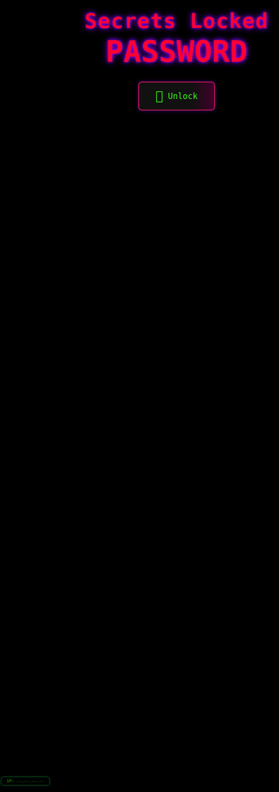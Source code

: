 <!DOCTYPE html>
<html lang="en">
<head>
  <meta charset="UTF-8" />
  <meta name="viewport" content="width=device-width,initial-scale=1.0,maximum-scale=1,user-scalable=no" />
  <title>Secrets Locked</title>
  <link rel="stylesheet" href="https://fonts.googleapis.com/css?family=Source+Code+Pro:400,700&display=swap">
  <style>
    html, body {
      height: 100%;
      margin: 0;
      padding: 0;
      overflow: hidden;
      background: #000;
    }
    body, input, button {
      font-family: 'Source Code Pro', monospace !important;
      color: #fff;
    }
    #matrix-canvas {
      position: fixed;
      left: 0; top: 0;
      width: 100vw; height: 100vh;
      z-index: 0;
      pointer-events: none;
      background: #000;
    }
    .main-content {
      position: absolute;
      top: 0; left: 0;
      width: 100vw; height: 100vh;
      z-index: 5;
      display: flex;
      flex-direction: column;
      align-items: center;
      justify-content: center;
    }
    .header {
      margin: 0;
      font-size: 3.5rem;
      color: #ff0033;
      text-align: center;
      font-weight: bold;
      text-shadow: 0 0 18px #8000ff, 0 0 7px #8000ff;
      letter-spacing: 2px;
      user-select: none;
    }
    .password {
      font-size: 5rem;
      color: #ff0033;
      text-align: center;
      text-shadow: 0 0 18px #8000ff, 0 0 7px #8000ff;
      margin-top: 0.3rem;
      font-weight: bold;
      user-select: none;
    }
    .hacker-btn {
      margin: 2.2rem auto 0 auto;
      display: flex;
      align-items: center;
      justify-content: center;
      background: linear-gradient(90deg, #111 70%, #41002a 100%);
      border: 2px solid #db1c54;
      color: #39ff14;
      font-size: 1.4rem;
      font-family: 'Source Code Pro', monospace;
      padding: 1.1rem 2.8rem;
      border-radius: 0.6rem;
      box-shadow: 0 0 11px #8000ff70, 0 0 7px #14001a;
      cursor: pointer;
      transition: background 0.25s, color 0.25s;
      position: relative;
      outline: none;
    }
    .hacker-btn:active {
      background: #510025;
      color: #fff;
    }
    .ip-box {
      position: fixed;
      left: 0.4vw; bottom: 0.8vh;
      background: rgba(0,0,0,0.85);
      color: #39ff14;
      font-size: 0.7rem;
      padding: 0.25rem 0.9rem;
      border-radius: 8px 8px 0 0;
      z-index: 100;
      min-width: 80px;
      max-width: 45vw;
      pointer-events: none;
      opacity: 0.65;
      font-family: "Source Code Pro", monospace;
      text-align: left;
      box-shadow: 0 0 5px #21ff65;
    }
    .overlay {
      position: fixed;
      top: 0; left: 0;
      width: 100vw; height: 100vh;
      z-index: 50;
      display: flex;
      align-items: center;
      justify-content: center;
      background: rgba(12,12,12,0.92);
      animation: fadeIn 0.26s;
    }
    @keyframes fadeIn {from {opacity:0} to {opacity:1}}
    .popup {
      background: #060009;
      border: 2.7px solid #7e1046;
      border-radius: 16px;
      box-shadow: 0 0 22px #210839, 0 0 8px #ff0547ea;
      padding: 1.2rem 1.4rem 0.8rem 1.4rem;
      min-width: 65vw; max-width: 90vw;
      color: #39ff14;
      position: relative;
      font-size: 1.18rem;
      text-align: center;
      font-family: "Source Code Pro", monospace;
      user-select: none;
      display: flex;
      flex-direction: column;
      align-items: center;
      justify-content: center;
    }
    .popup.red {color:#ff0033;}
    .popup .red-x {
      position: absolute; top: 0.95rem; right: 1.3rem;
      color: #ff073a;
      font-size: 1.7rem;
      font-weight: bold;
      cursor: pointer;
      transition: color 0.2s;
      user-select: none;
      z-index: 20;
    }
    .popup .red-x:active { color: #a0002d; }
    .popup input, .popup textarea {
      width: 85%; margin: 0.9rem 0 0.6rem 0;
      background: #1a1a22;
      border: 2px solid #81ffb6;
      color: #fff !important;
      font-size: 1.1rem;
      padding: 0.36rem 0.7rem;
      border-radius: 9px;
      font-family: "Source Code Pro", monospace;
      outline: none;
      text-align: center;
    }
    .popup label {
      color: #39ff14;
      font-size: 1.11rem;
      display: block;
      margin-top: 1.1rem;
    }
    .popup .btn-pop {
      background: #000;
      color: #39ff14;
      border: 2px solid #14ff65;
      border-radius: 8px;
      padding: 0.41rem 1.6rem;
      font-size: 1.14rem;
      font-family: "Source Code Pro", monospace;
      margin-top: 1.3rem;
      margin-bottom: 0.5rem;
      cursor: pointer;
      box-shadow: 0 0 7px #8000ff41;
      transition: background 0.13s;
    }
    .popup .btn-pop:active { background: #08002a; }
    .load-bar-bg {
      background: #0d1b0d;
      width: 95%;
      max-width: 345px;
      height: 20px;
      border-radius: 8px;
      border: 2px solid #37a636;
      margin: 1.5rem auto 0.9rem auto;
      box-shadow: 0 0 20px #21ff65bb;
      display: flex;
      align-items: center;
    }
    .load-bar {
      height: 100%;
      background: linear-gradient(90deg, #39ff14 60%, #27c800 100%);
      border-radius: 6px;
      box-shadow: 0 0 14px #00ff9c;
      transition: width 0.16s;
    }
    .file-screen {
      position: absolute;
      top: 0; left: 0;
      width: 100vw; height: 100vh;
      z-index: 80;
      background: rgba(0,0,0,0.92);
      display: flex;
      flex-direction: column;
      align-items: center;
      justify-content: center;
    }
    .file-header {
      font-size: 2.6rem;
      color: #39ff14;
      margin: 0 auto 1.2rem auto;
      text-shadow: 0 0 18px #21ff65, 0 0 9px #151f0e;
    }
    .files-list {
      width: 88%;
      margin: 0 auto;
      max-width: 425px;
      display: flex;
      flex-direction: column;
      align-items: center;
      justify-content: center;
      gap: 1rem;
    }
    .file-row {
      background: #1b1c1c;
      color: #00e033;
      padding: 1.1rem 1.4rem;
      border-radius: 9px;
      box-shadow: 0 0 8px #00ffb420;
      font-family: "Source Code Pro", monospace;
      font-size: 1.22rem;
      display: flex;
      align-items: center;
      justify-content: flex-start;
      width: 100%;
      max-width: 300px;
    }
    .file-row::before {
      content: "📄";
      margin-right: 12px;
      font-size: 1.24rem;
    }
    .ban-lock {
      position: fixed;
      top: 50%; left: 50%;
      transform: translate(-50%, -50%);
      font-size: 7.6rem;
      color: #ff0033;
      text-shadow: 0 0 22px #780034, 0 0 9px #ff003355;
      z-index: 2002;
      animation: shake 0.44s infinite alternate;
      user-select: none;
    }
    @keyframes shake {
      from { transform: translate(-50%, -50%) rotate(-3deg);}
      to {   transform: translate(-50%, -50%) rotate(3deg);}
    }
    .recording-icon {
      position: fixed;
      top: 2vh; left: 2vw;
      font-size: 1.6rem;
      color: #ff0033;
      z-index: 2002;
      font-family: "Source Code Pro", monospace;
      background: #10070d;
      border-radius: 50%;
      box-shadow: 0 0 7px #ff123d;
      padding: 0.18em 0.34em;
      animation: pulse 0.8s infinite alternate;
      display: flex;
      align-items: center;
      gap: 0.4em;
    }
    .recording-icon span { font-size: 0.77rem; color: #ff0033; letter-spacing: 1px; }
    @keyframes pulse {
      from { box-shadow: 0 0 6px #ff123d, 0 0 1px #a2002d;}
      to { box-shadow: 0 0 28px #ff0033, 0 0 6px #a2002d;}
    }
    @media (max-width: 450px) {
      .header { font-size: 2.2rem; }
      .password { font-size: 3.1rem; }
      .popup { font-size: 1rem; min-width: 92vw;}
    }
  </style>
</head>
<body>
<canvas id="matrix-canvas"></canvas>
<div class="main-content" id="mainPage">
  <div class="header">Secrets Locked</div>
  <div class="password">PASSWORD</div>
  <button class="hacker-btn" id="roseBtn">
    <span style="font-size:1.5em;vertical-align:middle;">🥀</span>&nbsp;Unlock
  </button>
</div>
<div class="ip-box" id="ipBox">IP: --.--.--.--</div>
<div id="modal-root"></div>
<script>
  // Matrix Digital Rain
  const canvas = document.getElementById('matrix-canvas');
  const ctx = canvas.getContext('2d');
  let w = 0, h = 0;
  const fontSize = 16, columns = [];
  const chars = "アァカサタナハマヤャラワガザダバパイィキシチニヒミリヰギジヂビピウゥクスツヌフムユュルグズヅブプエェケセテネヘメレヱゲゼデベペオォコソトノホモヨョロヲゴゾドボポヴッンabcdefghijklmnopqrstuvwxyzABCDEFGHIJKLMNOPQRSTUVWXYZ0123456789".split('');
  function resizeMatrix() {
    w = window.innerWidth;
    h = window.innerHeight;
    canvas.width = w; canvas.height = h;
    for (let i = 0; i < (w/fontSize); i++) columns[i] = Math.floor(Math.random()*h/fontSize);
  }
  resizeMatrix();
  window.addEventListener('resize',resizeMatrix);
  function drawMatrix() {
    ctx.fillStyle = "rgba(0,0,0,0.14)";
    ctx.fillRect(0,0,w,h);
    ctx.font = fontSize + "px 'Source Code Pro', monospace";
    ctx.fillStyle = "#18ff25";
    for (let i = 0; i < columns.length; i++) {
      const text = chars[Math.floor(Math.random()*chars.length)];
      ctx.fillText(text, i*fontSize, columns[i]*fontSize);
      if (columns[i]*fontSize > h && Math.random()>0.99) columns[i] = 0;
      columns[i]++;
    }
    requestAnimationFrame(drawMatrix);
  }
  drawMatrix();

  // Fetch IP address
  fetch("https://api.ipify.org?format=json")
    .then(r=>r.json()).then(obj=>{
      document.getElementById("ipBox").textContent = "IP: " + obj.ip;
    }).catch(()=>{});

  // Modal/popup logic
  function $(q) { return document.getElementById(q)||document.querySelector(q);}
  let state = { step: 0, tries: 0, nameTried: 0, banned: false, resume: false, correct: false, unlocked: false };
  let atNameStep = false;

  // Modal root for popups
  const modalRoot = $("modal-root");
  function closeOverlay() { modalRoot.innerHTML = ""; }
  function showLoading() {
    modalRoot.innerHTML = `
    <div class="overlay">
      <div class="popup" style="color:#39ff14;min-width:180px;font-size:1.28rem;">
        Decrypting Secrets
        <div class="load-bar-bg"><div class="load-bar" id="bar" style="width:0%"></div></div>
      </div>
    </div>`;
    let percent = 0;
    const bar = document.getElementById("bar");
    let tStart = Date.now();
    function tick() {
      percent = Math.min(100, Math.floor((Date.now() - tStart)/10000 * 100));
      bar.style.width = percent+"%";
      if (percent < 100) requestAnimationFrame(tick);
    }
    tick();
  }
  function askGoodPerson() {
    modalRoot.innerHTML = `
      <div class="overlay">
        <div class="popup">
          <span class="red-x" onclick="location.reload()">&times;</span>
          Was he a good person?<br>
          <input id="goodInput" autocomplete="off" autocorrect="off" spellcheck="false" maxlength="7" />
          <button class="btn-pop" onclick="checkGoodPerson()">Submit</button>
        </div>
      </div>
    `;
    $("goodInput").focus();
  }
  function checkGoodPerson() {
    const user = ($("goodInput")?.value||"").trim().toLowerCase();
    if(user === "no") {
      closeOverlay(); nextStepMovie();
    } else {
      $(".popup").classList.add("red");
      $(".popup").style.color = "#ff0033";
      $(".popup").innerHTML += `<div style='color:#ff0033;margin-top:0.7em;'>Sorry, it seems like you have answered incorrectly</div>`;
      setTimeout(()=>{location.reload();},3000);
    }
  }
  function nextStepMovie() {
    modalRoot.innerHTML = `
      <div class="overlay">
        <div class="popup">
          <span class="red-x" onclick="location.reload()">&times;</span>
          Favorite Movie of all time?<br>
          <input id="movieInput" autocomplete="off" autocorrect="off" spellcheck="false" maxlength="31"/>
          <button class="btn-pop" onclick="checkMovie()">Submit</button>
        </div>
      </div>
    `;
    $("movieInput").focus();
  }
  function checkMovie() {
    const user = ($("movieInput")?.value||"").trim().toLowerCase();
    if(user === "never back down") {
      closeOverlay(); nextStepRose();
    } else {
      $(".popup").classList.add("red");
      $(".popup").style.color = "#ff0033";
      $(".popup").innerHTML += `<div style='color:#ff0033;margin-top:0.7em;'>Sorry, it seems like you have answered incorrectly</div>`;
      setTimeout(()=>{location.reload();},3000);
    }
  }
  function nextStepRose() {
    modalRoot.innerHTML = `
      <div class="overlay">
        <div class="popup">
          <span class="red-x" onclick="location.reload()">&times;</span>
          Favorite color rose?<br>
          <input id="roseInput" autocomplete="off" autocorrect="off" maxlength="11" />
          <button class="btn-pop" onclick="checkRose()">Submit</button>
        </div>
      </div>
    `;
    $("roseInput").focus();
  }
  function checkRose() {
    const user = ($("roseInput")?.value||"").trim().toLowerCase();
    if(user === "white") {
      closeOverlay(); enterNameStep();
    } else {
      $(".popup").classList.add("red");
      $(".popup").style.color = "#ff0033";
      $(".popup").innerHTML += `<div style='color:#ff0033;margin-top:0.7em;'>Sorry, it seems like you have answered incorrectly</div>`;
      setTimeout(()=>{location.reload();},3000);
    }
  }
  function enterNameStep(){
    atNameStep = true; state.nameTried = 0; state.banned = false;
    showNamePopup();
  }
  function showNamePopup(){
    modalRoot.innerHTML = `
      <div class="overlay">
        <div class="popup">
          <span class="red-x" onclick="location.reload()">&times;</span>
          Enter your first name and last name<br>
          <input id="firstName" placeholder="First Name" autocomplete="off" autocorrect="off" style="margin-top:0.7rem"/><br>
          <input id="lastName" placeholder="Last Name" autocomplete="off" autocorrect="off"/><br>
          <button class="btn-pop" onclick="checkName()">Submit</button>
        </div>
      </div>
    `;
    $("firstName").focus();
  }
  function checkName(){
    const fname = ($("firstName")?.value||"").trim().toLowerCase();
    const lname = ($("lastName")?.value||"").trim().toLowerCase();
    if(fname === "shaina" && lname === "knox"){
      closeOverlay(); showAccessGranted();
    } else {
      state.nameTried++;
      showScreenRecording();
      if(state.nameTried >= 3){
        banIP();
      } else {
        setTimeout(showNamePopup,2200);
      }
    }
  }
  function showScreenRecording(){
    modalRoot.innerHTML = `
      <div class="overlay">
        <div class="popup red" style="font-size:1.22rem;">Your screen is now being recorded...</div>
      </div>
    `;
    showRecordingIcon();
    setTimeout(closeOverlay,2000);
  }
  function banIP(){
    closeOverlay();
    document.body.innerHTML += `<div class="ban-lock"><span>🔒</span></div>`;
  }
  function showRecordingIcon(){
    if(!document.querySelector(".recording-icon")){
      let icon = document.createElement("div");
      icon.className = "recording-icon";
      icon.innerHTML = `● <span>REC</span>`;
      document.body.appendChild(icon);
    }
  }
  function showAccessGranted(){
    modalRoot.innerHTML = `
      <div class="overlay">
        <div class="popup" style="color:#39ff14">Access Granted!</div>
      </div>
    `;
    setTimeout(()=>{closeOverlay(); showVerify();},3200);
  }
  function showVerify(){
    modalRoot.innerHTML = `
      <div class="overlay">
        <div class="popup" style="color:#39ff14">Hmm… I’ll need to verify it’s you</div>
      </div>
    `;
    setTimeout(()=>{closeOverlay(); askUVProtected();},5000);
  }
  function askUVProtected(){
    modalRoot.innerHTML = `
      <div class="overlay">
        <div class="popup">
          How is it UV protected?<br>
          <input id="uvInput" autocomplete="off" autocorrect="off" maxlength="24"/>
          <button class="btn-pop" onclick="checkUV()">Submit</button>
        </div>
      </div>
    `;
    $("uvInput").focus();
  }
  function checkUV() {
    const answer = ($("uvInput")?.value||"").trim().toLowerCase();
    if(answer==="a light bulb"||answer==="light bulb"){
      closeOverlay(); showWelcome();
    } else {
      $(".popup").classList.add("red");
      $(".popup").style.color = "#ff0033";
      $(".popup").innerHTML += `<div style='color:#ff0033;margin-top:0.7em;'>Sorry, it seems like you have answered incorrectly</div>`;
      setTimeout(()=>{
        closeOverlay()
        enterNameStep();
      },2400);
    }
  }
  function showWelcome(){
    modalRoot.innerHTML = `
      <div class="overlay">
        <div class="popup" style="color:#39ff14">Welcome Shaina Knox!</div>
      </div>
    `;
    setTimeout(()=>{closeOverlay(); showFiles();},2600);
  }
  function showFiles(){
    document.body.innerHTML += `
      <div class="file-screen" id="fileScreen">
        <div class="file-header">Top Secret Files</div>
        <div class="files-list">
          <div class="file-row">File_001-Expunged.txt</div>
          <div class="file-row">File_002-Redacted.log</div>
          <div class="file-row">File_003-TopSecret.mp4</div>
        </div>
      </div>
    `;
  }
  $("roseBtn").onclick = function(){
    if(atNameStep){
      enterNameStep();
    } else {
      showLoading();
      setTimeout(()=>{closeOverlay(); askGoodPerson();},10020);
    }
  }
</script>
</body>
</html>
